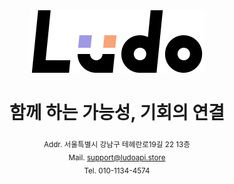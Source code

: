 <div align="center">

<img src="https://raw.githubusercontent.com/Ludo-SMP/ludo-frontend/dev/src/Assets/images/logo.png" />

# 함께 하는 가능성, 기회의 연결

<sub>Addr. 서울특별시 강남구 테헤란로19길 22 13층</sub> \
<sub>Mail. support@ludoapi.store</sub> \
<sub>Tel. 010-1134-4574</sub>

</div>
